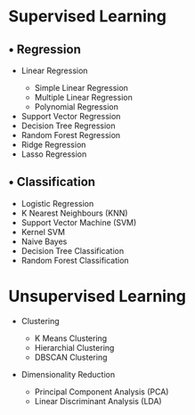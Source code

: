 # Supervised Learning
   ## • Regression
   <ul>
     <li>Linear Regression</li>
    <ul style="list-style-type:circle">
         <li>Simple Linear Regression</li>
         <li>Multiple Linear Regression</li>
         <li>Polynomial Regression</li>
    </ul>
     <li>Support Vector Regression</li>
     <li>Decision Tree Regression</li>
     <li>Random Forest Regression</li>
     <li>Ridge Regression</li>
     <li>Lasso Regression</li>
   </ul>
   
   ## • Classification
   <ul>
    <li>Logistic Regression</li>
    <li>K Nearest Neighbours (KNN)</li>
    <li>Support Vector Machine (SVM)</li>
    <li>Kernel SVM</li>
    <li>Naive Bayes</li>
    <li>Decision Tree Classification</li>
    <li>Random Forest Classification</li>
   </ul>
   
# Unsupervised Learning
   <ul>
     <li>Clustering</li>
    <ul style="list-style-type:circle">
         <li>K Means Clustering</li>
         <li>Hierarchial Clustering</li>
         <li>DBSCAN Clustering</li>
   </ul>
   </ul>
   <ul>
     <li>Dimensionality Reduction</li>
    <ul style="list-style-type:circle">
         <li>Principal Component Analysis (PCA)</li>
         <li>Linear Discriminant Analysis (LDA)</li>
   </ul>
   </ul>
   
